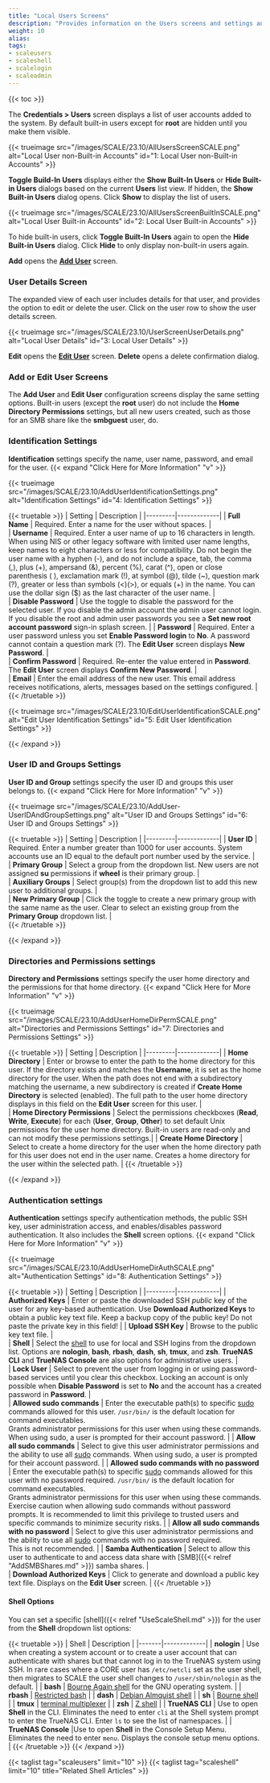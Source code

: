 ```yaml
---
title: "Local Users Screens"
description: "Provides information on the Users screens and settings and information on settings for the TrueNAS SCALE Shell screen."
weight: 10
alias: 
tags:
- scaleusers
- scaleshell
- scalelogin
- scaleadmin
---
```


{{< toc >}}


The **Credentials > Users** screen displays a list of user accounts added to the system.
By default built-in users except for **root** are hidden until you make them visible.

{{< trueimage src="/images/SCALE/23.10/AllUsersScreenSCALE.png" alt="Local User non-Built-in Accounts" id="1: Local User non-Built-in Accounts" >}}

**Toggle Build-In Users** displays either the **Show Built-In Users** or **Hide Built-in Users** dialogs based on the current **Users** list view.
If hidden, the **Show Built-in Users** dialog opens. Click **Show** to display the list of users.

{{< trueimage src="/images/SCALE/23.10/AllUsersScreenBuiltInSCALE.png" alt="Local User Built-in Accounts" id="2: Local User Built-in Accounts" >}}

To hide built-in users, click **Toggle Built-In Users** again to open the **Hide Built-in Users** dialog. Click **Hide** to only display non-built-in users again.

**Add** opens the **[Add User](#add-or-edit-user-screens)** screen.

### User Details Screen

The expanded view of each user includes details for that user, and provides the option to edit or delete the user.
Click on the user row to show the user details screen.

{{< trueimage src="/images/SCALE/23.10/UserScreenUserDetails.png" alt="Local User Details" id="3: Local User Details" >}}

**Edit** opens the **[Edit User](#add-or-edit-user-screens)** screen. **Delete** opens a delete confirmation dialog.

### Add or Edit User Screens

The **Add User** and **Edit User** configuration screens display the same setting options. 
Built-in users (except the **root** user) do not include the **Home Directory Permissions** settings, but all new users created, such as those for an SMB share like the **smbguest** user, do.

### Identification Settings
**Identification** settings specify the name, user name, password, and email for the user.
{{< expand "Click Here for More Information" "v" >}}

{{< trueimage src="/images/SCALE/23.10/AddUserIdentificationSettings.png" alt="Identification Settings" id="4: Identification Settings" >}}

{{< truetable >}}
| Setting | Description |
|---------|-------------|
| **Full Name** | Required. Enter a name for the user without spaces. |  
| **Username** | Required. Enter a user name of up to 16 characters in length. When using NIS or other legacy software with limited user name lengths, keep names to eight characters or less for compatibility. Do not begin the user name with a hyphen (-), and do not include a space, tab, the comma (,), plus (+), ampersand (&), percent (%), carat (^), open or close parenthesis ( ), exclamation mark (!), at symbol (@), tilde (~), question mark (?), greater or less than symbols (<)(>), or equals (+) in the name. You can use the dollar sign ($) as the last character of the user name. |  
| **Disable Password** | Use the toggle to disable the password for the selected user. If you disable the admin account the admin user cannot login. If you disable the root and admin user passwords you see a **Set new root account password** sign-in splash screen. |
| **Password** | Required. Enter a user password unless you set **Enable Password login** to **No**. A password cannot contain a question mark (?). The **Edit User** screen displays **New Password**. |  
| **Confirm Password** | Required. Re-enter the value entered in **Password**. The **Edit User** screen displays **Confirm New Password**. |  
| **Email** | Enter the email address of the new user. This email address receives notifications, alerts, messages based on the settings configured. |
{{< /truetable >}}

{{< trueimage src="/images/SCALE/23.10/EditUserIdentificationSCALE.png" alt="Edit User Identification Settings" id="5: Edit User Identification Settings" >}}

{{< /expand >}}

### User ID and Groups Settings
**User ID and Group** settings specify the user ID and groups this user belongs to.
{{< expand "Click Here for More Information" "v" >}}

{{< trueimage src="/images/SCALE/23.10/AddUser-UserIDAndGroupSettings.png" alt="User ID and Groups Settings" id="6: User ID and Groups Settings" >}}

{{< truetable >}}
| Setting | Description |
|---------|-------------|
| **User ID** | Required. Enter a number greater than 1000 for user accounts. System accounts use an ID equal to the default port number used by the service. |  
| **Primary Group** | Select a group from the dropdown list. New users are not assigned **su** permissions if **wheel** is their primary group. |  
| **Auxiliary Groups** | Select group(s) from the dropdown list to add this new user to additional groups. |  
| **New Primary Group** | Click the toggle to create a new primary group with the same name as the user. Clear to select an existing group from the **Primary Group** dropdown list. |  
{{< /truetable >}}

{{< /expand >}}

### Directories and Permissions settings
**Directory and Permissions** settings specify the user home directory and the permissions for that home directory.
{{< expand "Click Here for More Information" "v" >}}

{{< trueimage src="/images/SCALE/23.10/AddUserHomeDirPermSCALE.png" alt="Directories and Permissions Settings" id="7: Directories and Permissions Settings" >}}

{{< truetable >}}
| Setting | Description |
|---------|-------------|
| **Home Directory** | Enter or browse to enter the path to the home directory for this user. If the directory exists and matches the **Username**, it is set as the home directory for the user. When the path does not end with a subdirectory matching the username, a new subdirectory is created if **Create Home Directory** is selected (enabled). The full path to the user home directory displays in this field on the **Edit User** screen for this user. |  
| **Home Directory Permissions** | Select the permissions checkboxes (**Read**, **Write**, **Execute**) for each (**User**, **Group**, **Other**) to set default Unix permissions for the user home directory. Built-in users are read-only and can not modify these permissions settings.|
| **Create Home Directory** | Select to create a home directory for the user when the home directory path for this user does not end in the user name. Creates a home directory for the user within the selected path. |
{{< /truetable >}}

{{< /expand >}}

### Authentication settings
**Authentication** settings specify authentication methods, the public SSH key, user administration access, and enables/disables password authentication.
It also includes the **Shell** screen options.
{{< expand "Click Here for More Information" "v" >}}

{{< trueimage src="/images/SCALE/23.10/AddUserHomeDirAuthSCALE.png" alt="Authentication Settings" id="8: Authentication Settings" >}}

{{< truetable >}}
| Setting | Description |
|---------|-------------|
| **Authorized Keys** | Enter or paste the downloaded SSH *public* key of the user for any key-based authentication. Use **Download Authorized Keys** to obtain a public key text file. Keep a backup copy of the public key! Do not paste the private key in this field! |
| **Upload SSH Key** | Browse to the public key text file. |  
| **Shell** | Select the [shell](#shell-options) to use for local and SSH logins from the dropdown list. Options are **nologin**, **bash**, **rbash**, **dash**, **sh**, **tmux**, and **zsh**. **TrueNAS CLI** and **TrueNAS Console** are also options for administrative users. |  
| **Lock User** | Select to prevent the user from logging in or using password-based services until you clear this checkbox. Locking an account is only possible when **Disable Password** is set to **No** and the account has a created password in **Password**. |  
| **Allowed sudo commands** | Enter the executable path(s) to specific [sudo](https://www.sudo.ws/) commands allowed for this user. `/usr/bin/` is the default location for command executables. <br> Grants administrator permissions for this user when using these commands. When using sudo, a user is prompted for their account password. |
| **Allow all sudo commands** | Select to give this user administrator permissions and the ability to use all [sudo](https://www.sudo.ws/) commands. When using sudo, a user is prompted for their account password. |
| **Allowed sudo commands with no password** | Enter the executable path(s) to specific [sudo](https://www.sudo.ws/) commands allowed for this user with no password required. `/usr/bin/` is the default location for command executables. <br> Grants administrator permissions for this user when using these commands. Exercise caution when allowing sudo commands without password prompts. It is recommended to limit this privilege to trusted users and specific commands to minimize security risks. |
| **Allow all sudo commands with no password** | Select to give this user administrator permissions and the ability to use all [sudo](https://www.sudo.ws/) commands with no password required. <br> This is not recommended. |
| **Samba Authentication** | Select to allow this user to authenticate to and access data share with [SMB]({{< relref "AddSMBShares.md" >}}) samba shares. |  
| **Download Authorized Keys** | Click to generate and download a public key text file. Displays on the **Edit User** screen. |
{{< /truetable >}}

#### Shell Options
You can set a specific [shell]({{< relref "UseScaleShell.md" >}}) for the user from the **Shell** dropdown list options:

{{< truetable >}}
| Shell | Description |
|-------|-------------|
| **nologin** | Use when creating a system account or to create a user account that can authenticate with shares but that cannot log in to the TrueNAS system using SSH. In rare cases where a CORE user has `/etc/netcli` set as the user shell, then migrates to SCALE the user shell changes to `/user/sbin/nologin` as the default. |
| **bash** | [Bourne Again shell](https://www.gnu.org/software/bash/manual/bash.html) for the GNU operating system. |
| **rbash** | [Restricted bash](https://www.gnu.org/software/bash/manual/html_node/The-Restricted-Shell.html) |
| **dash** | [Debian Almquist shell](https://man7.org/linux/man-pages/man1/dash.1.html) |
| **sh** | [Bourne shell](https://www.in-ulm.de/~mascheck/bourne/v7/) |
| **tmux** | [terminal multiplexer](https://man7.org/linux/man-pages/man1/tmux.1.html)  |
| **zsh** | [Z shell](http://zsh.sourceforge.net/) |
| **TrueNAS CLI** | Use to open **Shell** in the CLI. Eliminates the need to enter `cli` at the Shell system prompt to enter the TrueNAS CLI. Enter `ls` to see the list of namespaces. |
| **TrueNAS Console** |Use to open **Shell** in the Console Setup Menu. Eliminates the need to enter `menu`. Displays the console setup menu options. |
{{< /truetable >}}
{{< /expand >}}

{{< taglist tag="scaleusers" limit="10" >}}
{{< taglist tag="scaleshell" limit="10" title="Related Shell Articles" >}}
